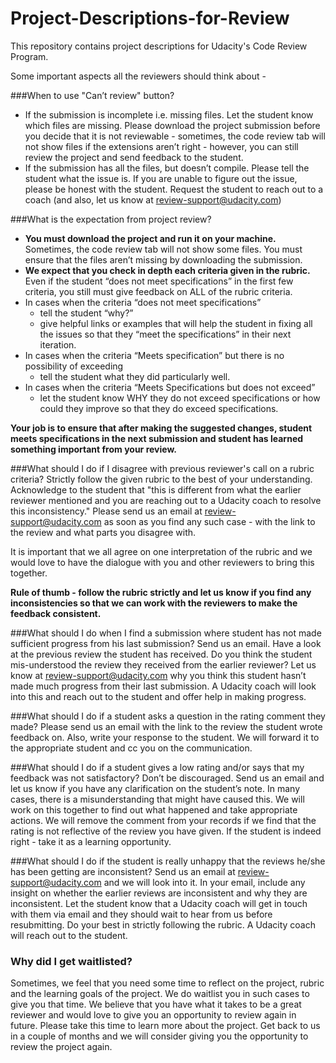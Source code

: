 # Project-Descriptions-for-Review

This repository contains project descriptions for Udacity's Code Review Program. 

Some important aspects all the reviewers should think about -

###When to use "Can’t review" button?
* If the submission is incomplete i.e. missing files. Let the student know which files are missing. Please download the project submission before you decide that it is not reviewable - sometimes, the code review tab will not show files if the extensions aren’t right - however, you can still review the project and send feedback to the student. 
* If the submission has all the files, but doesn’t compile. Please tell the student what the issue is. If you are unable to figure out the issue, please be honest with the student. Request the student to reach out to a coach (and also, let us know at review-support@udacity.com)

###What is the expectation from project review? 
* **You must download the project and run it on your machine.** Sometimes, the code review tab will not show some files. You must ensure that the files aren’t missing by downloading the submission. 
* **We expect that you check in depth each criteria given in the rubric.** Even if the student “does not meet specifications” in the first few criteria, you still must give feedback on ALL of the rubric criteria. 
* In cases when the criteria “does not meet specifications”
  * tell the student “why?” 
  * give helpful links or examples that will help the student in fixing all the issues so that they “meet the specifications” in their next iteration. 
* In cases when the criteria “Meets specification” but there is no possibility of exceeding
  * tell the student what they did particularly well.
* In cases when the criteria “Meets Specifications but does not exceed” 
  * let the student know WHY they do not exceed specifications or how could they improve so that they do exceed specifications.  

**Your job is to ensure that after making the suggested changes, student meets specifications in the next submission and student has learned something important from your review.**

###What should I do if I disagree with previous reviewer's call on a rubric criteria?
Strictly follow the given rubric to the best of your understanding. Acknowledge to the student that "this is different from what the earlier reviewer mentioned and you are reaching out to a Udacity coach to resolve this inconsistency." Please send us an email at review-support@udacity.com as soon as you find any such case - with the link to the review and what parts you disagree with.  

It is important that we all agree on one interpretation of the rubric and we would love to have the dialogue with you and other reviewers to bring this together. 

**Rule of thumb - follow the rubric strictly and let us know if you find any inconsistencies so that we can work with the reviewers to make the feedback consistent.**

###What should I do when I  find a submission where student has not made sufficient progress from his last submission?
Send us an email. Have a look at the previous review the student has received. Do you think the student mis-understood the review they received from the earlier reviewer? Let us know at review-support@udacity.com why you think this student hasn’t made much progress from their last submission. A Udacity coach will look into this and reach out to the student and offer help in making progress. 

###What should I do if a student asks a question in the rating comment they made? 
Please send us an email with the link to the review the student wrote feedback on. Also, write your response to the student. We will forward it to the appropriate student and cc you on the communication.

###What should I do if a student gives a low rating and/or says that my feedback was not satisfactory?
Don’t be discouraged. Send us an email and let us know  if you have any clarification on the student’s note. In many cases, there is a misunderstanding that might have caused this. We will work on this together to find out what happened and take appropriate actions. We will remove the comment from your records if we find that the rating is not reflective of the review you have given. If the student is indeed right - take it as a learning opportunity.

###What should I do if the student is really unhappy that the reviews he/she has been getting are inconsistent? 
Send us an email at review-support@udacity.com and we will look into it. In your email, include any insight on whether the earlier reviews are inconsistent and why they are inconsistent. Let the student know that a Udacity coach will get in touch with them via email and they should wait to hear from us before resubmitting. Do your best in strictly following the rubric. A Udacity coach will reach out to the student. 

### Why did I get waitlisted?
Sometimes, we feel that you need some time to reflect on the project, rubric and the learning goals of the project. We do waitlist you in such cases to give you that time. We believe that you have what it takes to be a great reviewer and would love to give you an opportunity to review again in future. Please take this time to learn more about the project. Get back to us in a couple of months and we will consider giving you the opportunity to review the project again.

